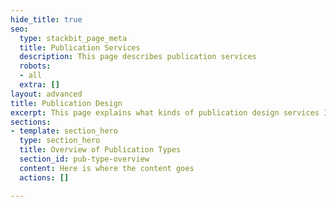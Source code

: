 ```yaml
---
hide_title: true
seo:
  type: stackbit_page_meta
  title: Publication Services
  description: This page describes publication services
  robots:
  - all
  extra: []
layout: advanced
title: Publication Design
excerpt: This page explains what kinds of publication design services I provide.
sections:
- template: section_hero
  type: section_hero
  title: Overview of Publication Types
  section_id: pub-type-overview
  content: Here is where the content goes
  actions: []

---
```


